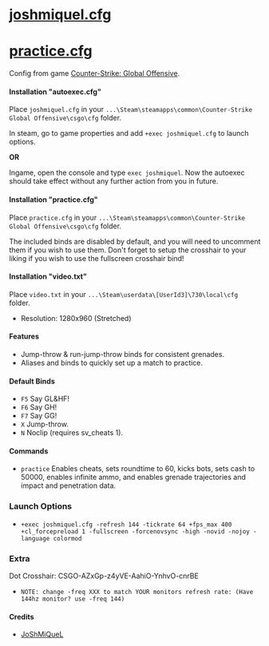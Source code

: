 # [joshmiquel.cfg](https://github.com/JoShMiQueL/JoShMiQueL_Game_Configs/blob/main/CSGO/joshmiquel.cfg)
# [practice.cfg](https://github.com/JoShMiQueL/JoShMiQueL_Game_Configs/blob/main/CSGO/practice.cfg)
Config from game [Counter-Strike: Global Offensive](http://counter-strike.net).

#### Installation "autoexec.cfg"
Place `joshmiquel.cfg` in your `...\Steam\steamapps\common\Counter-Strike Global Offensive\csgo\cfg` folder.

In steam, go to game properties and add `+exec joshmiquel.cfg` to launch options.

**OR**

Ingame, open the console and type `exec joshmiquel`. Now the autoexec should take effect without any further action from you in future.

#### Installation "practice.cfg"
Place `practice.cfg` in your `...\Steam\steamapps\common\Counter-Strike Global Offensive\csgo\cfg` folder.

The included binds are disabled by default, and you will need to uncomment them if you wish to use them. Don't forget to setup the crosshair to your liking if you wish to use the fullscreen crosshair bind!

#### Installation "video.txt"
Place `video.txt` in your `...\Steam\userdata\[UserId3]\730\local\cfg` folder.
- Resolution: 1280x960 (Stretched)

#### Features
- Jump-throw & run-jump-throw binds for consistent grenades.
- Aliases and binds to quickly set up a match to practice.

#### Default Binds
- `F5` Say GL&HF!
- `F6` Say GH!
- `F7` Say GG!
- `X` Jump-throw.
- `N` Noclip (requires sv_cheats 1).

#### Commands
- `practice` Enables cheats, sets roundtime to 60, kicks bots, sets cash to 50000, enables infinite ammo, and enables grenade trajectories and impact and penetration data.

### Launch Options
- `+exec joshmiquel.cfg -refresh 144 -tickrate 64 +fps_max 400 +cl_forcepreload 1 -fullscreen -forcenovsync -high -novid -nojoy -language colormod`

### Extra
Dot Crosshair: CSGO-AZxGp-z4yVE-AahiO-YnhvO-cnrBE

- `NOTE: change -freq XXX to match YOUR monitors refresh rate: (Have 144hz monitor? use -freq 144)`
#### Credits
- [JoShMiQueL](https://github.com/JoShMiQueL)
